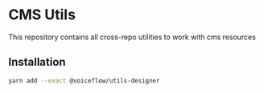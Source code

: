 # CMS Utils

This repository contains all cross-repo utilities to work with cms resources

## Installation

```sh
yarn add --exact @voiceflow/utils-designer
```

